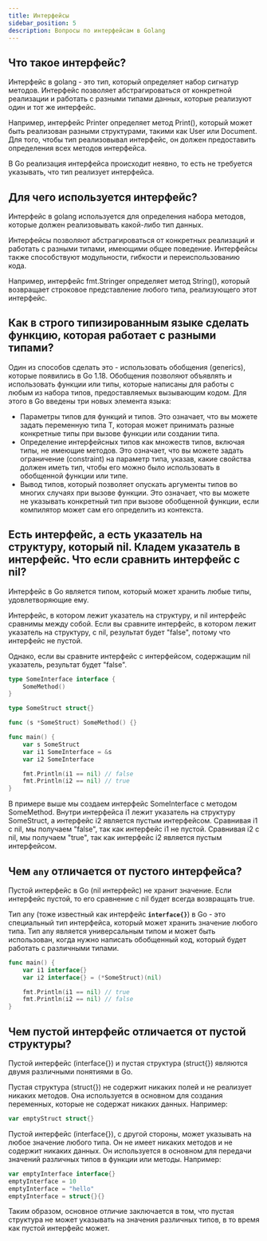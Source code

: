 ```yaml
---
title: Интерфейсы
sidebar_position: 5
description: Вопросы по интерфейсам в Golang
---
```


## Что такое интерфейс?

Интерфейс в golang - это тип, который определяет набор сигнатур методов. Интерфейс позволяет абстрагироваться от конкретной реализации и работать с разными типами данных, которые реализуют один и тот же интерфейс. 

Например, интерфейс Printer определяет метод Print(), который может быть реализован разными структурами, такими как User или Document. Для того, чтобы тип реализовывал интерфейс, он должен предоставить определения всех методов интерфейса. 

В Go реализация интерфейса происходит неявно, то есть не требуется указывать, что тип реализует интерфейса.

## Для чего используется интерфейс?

Интерфейс в golang используется для определения набора методов, которые должен реализовывать какой-либо тип данных.

Интерфейсы позволяют абстрагироваться от конкретных реализаций и работать с разными типами, имеющими общее поведение. Интерфейсы также способствуют модульности, гибкости и переиспользованию кода. 

Например, интерфейс fmt.Stringer определяет метод String(), который возвращает строковое представление любого типа, реализующего этот интерфейс. 

## Как в строго типизированным языке сделать функцию, которая работает с разными типами?

Один из способов сделать это - использовать обобщения (generics), которые появились в Go 1.18. Обобщения позволяют объявлять и использовать функции или типы, которые написаны для работы с любым из набора типов, предоставляемых вызывающим кодом. Для этого в Go введены три новых элемента языка:

- Параметры типов для функций и типов. Это означает, что вы можете задать переменную типа T, которая может принимать разные конкретные типы при вызове функции или создании типа.
- Определение интерфейсных типов как множеств типов, включая типы, не имеющие методов. Это означает, что вы можете задать ограничение (constraint) на параметр типа, указав, какие свойства должен иметь тип, чтобы его можно было использовать в обобщенной функции или типе.
- Вывод типов, который позволяет опускать аргументы типов во многих случаях при вызове функции. Это означает, что вы можете не указывать конкретный тип при вызове обобщенной функции, если компилятор может сам его определить из контекста.

## Есть интерфейс, а есть указатель на структуру, который nil. Кладем указатель в интерфейс. Что если сравнить интерфейс с nil?

Интерфейс в Go является типом, который может хранить любые типы, удовлетворяющие ему.

Интерфейс, в котором лежит указатель на структуру, и nil интерфейс сравнимы между собой. Если вы сравните интерфейс, в котором лежит указатель на структуру, с nil, результат будет "false", потому что интерфейс не пустой.

Однако, если вы сравните интерфейс с интерфейсом, содержащим nil указатель, результат будет "false".

```go title="main.go"
type SomeInterface interface {
    SomeMethod()
}

type SomeStruct struct{}

func (s *SomeStruct) SomeMethod() {}

func main() {
    var s SomeStruct
    var i1 SomeInterface = &s
    var i2 SomeInterface

    fmt.Println(i1 == nil) // false
    fmt.Println(i2 == nil) // true
}
```

В примере выше мы создаем интерфейс SomeInterface с методом SomeMethod. Внутри интерфейса i1 лежит указатель на структуру SomeStruct, а интерфейс i2 является пустым интерфейсом. Сравнивая i1 с nil, мы получаем "false", так как интерфейс i1 не пустой. Сравнивая i2 с nil, мы получаем "true", так как интерфейс i2 является пустым интерфейсом.

## Чем `any` отличается от пустого интерфейса?

Пустой интерфейс в Go (nil интерфейс) не хранит значение. Если интерфейс пустой, то его сравнение с nil будет всегда возвращать true.

Тип any (тоже известный как интерфейс **`interface{}`**) в Go - это специальный тип интерфейса, который может хранить значение любого типа. Тип any является универсальным типом и может быть использован, когда нужно написать обобщенный код, который будет работать с различными типами.

```go title="main.go"
func main() {
    var i1 interface{}
    var i2 interface{} = (*SomeStruct)(nil)

    fmt.Println(i1 == nil) // true
    fmt.Println(i2 == nil) // false
}
```

## Чем пустой интерфейс отличается от пустой структуры?

Пустой интерфейс (interface{}) и пустая структура (struct{}) являются двумя различными понятиями в Go.

Пустая структура (struct{}) не содержит никаких полей и не реализует никаких методов. Она используется в основном для создания переменных, которые не содержат никаких данных. Например:

```go title="main.go"
var emptyStruct struct{}
```

Пустой интерфейс (interface{}), с другой стороны, может указывать на любое значение любого типа. Он не имеет никаких методов и не содержит никаких данных. Он используется в основном для передачи значений различных типов в функции или методы. Например:

```go title="main.go"
var emptyInterface interface{}
emptyInterface = 10
emptyInterface = "hello"
emptyInterface = struct{}{}
```

Таким образом, основное отличие заключается в том, что пустая структура не может указывать на значения различных типов, в то время как пустой интерфейс может.
